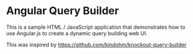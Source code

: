 Angular Query Builder
======================

This is a sample HTML / JavaScript application that demonstrates how to use
Angular.js to create a dynamic query building web UI.

This was inspired by https://github.com/kindohm/knockout-query-builder